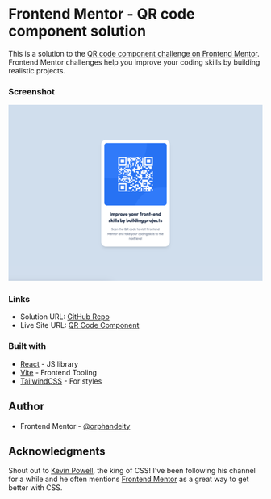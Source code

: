 # Frontend Mentor - QR code component solution

This is a solution to the [QR code component challenge on Frontend Mentor](https://www.frontendmentor.io/challenges/qr-code-component-iux_sIO_H). Frontend Mentor challenges help you improve your coding skills by building realistic projects.

### Screenshot

![](./screenshot.png)

### Links

- Solution URL: [GitHub Repo](https://github.com/orphandeity/qr-code-component.git)
- Live Site URL: [QR Code Component](https://orphandeity.github.io/qr-code-component/)

### Built with

- [React](https://reactjs.org/) - JS library
- [Vite](https://vitejs.dev/) - Frontend Tooling
- [TailwindCSS](https://tailwindcss.com/) - For styles

## Author

- Frontend Mentor - [@orphandeity](https://www.frontendmentor.io/profile/orphandeity)

## Acknowledgments

Shout out to [Kevin Powell](https://www.youtube.com/@KevinPowell/featured), the king of CSS! I've been following his channel for a while and he often mentions [Frontend Mentor](https://www.frontendmentor.io) as a great way to get better with CSS.
